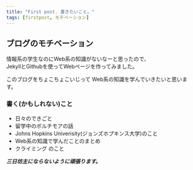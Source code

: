 ```yaml
---
title: "First post. 書きたいこと。"
tags: [firstpost, モチベーション]
---
```


## ブログのモチベーション

情報系の学生なのにWeb系の知識がないなーと思ったので、  
JekyllとGithubを使ってWebページを作ってみました。

このブログをちょこちょこいじって
Web系の知識を学んでいきたいと思います。

### 書く(かもしれない)こと

- 日々のできごと
- 留学中のボルチモアの話
- Johns Hopkins Univerisity(ジョンズホプキンス大学)のこと
- Web系の知識で学んだことのまとめ
- クライミング のこと


***三日坊主にならないように頑張ります。***
